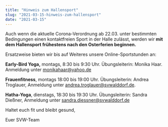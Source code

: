 ```yaml
---
title: "Hinweis zum Hallensport"
slug: "2021-03-15-hinweis-zum-hallensport"
date: "2021-03-15"
---
```

Auch wenn die aktuelle Corona-Verordnung ab 22.03. unter bestimmten Bedingungen einen kontaktfreien Sport in der Halle zulässt, werden wir **mit dem Hallensport frühestens nach den Osterferien beginnen.**


Ersatzweise bieten wir bis auf Weiteres unsere Online-Sportstunden an:


**Early-Bird Yoga,** montags, 8:30 bis 9:30 Uhr. Übungsleiterin: Monika Haar. Anmeldung unter monikahaar@yahoo.de


**Frauenfitness**, montags 18:00 bis 19:00 Uhr. Übungsleiterin: Andrea Troglauer, Anmeldung unter andrea.troglauer@svwalddorf.de.


**Hatha-Yoga**, dienstags, 18:30 bis 19:30 Uhr. Übungsleiterin: Sandra Dießner, Anmeldung unter sandra.diessner@svwalddorf.de


Haltet euch fit und bleibt gesund,


Euer SVW-Team
